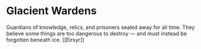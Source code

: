 # Glacient Wardens


Guardians of knowledge, relics, and prisoners sealed away for all time. They believe some things are too dangerous to destroy — and must instead be forgotten beneath ice.
[[Eirsyr]]

